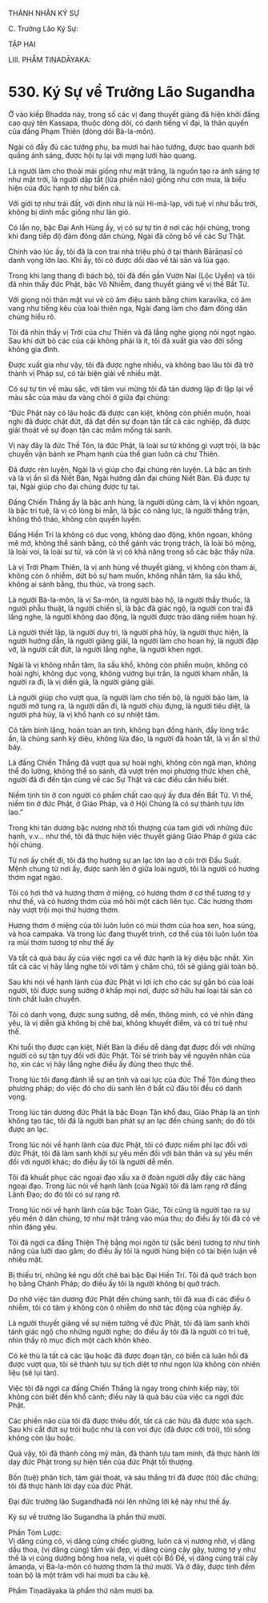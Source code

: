 THÁNH NHÂN KÝ SỰ

C. Trưởng Lão Ký Sự:

TẬP HAI

LIII. PHẨM TIṆADĀYAKA:

# 530. Ký Sự về Trưởng Lão Sugandha

Ở vào kiếp Bhadda này, trong số các vị đang thuyết giảng đã hiện khởi đấng cao quý tên Kassapa, thuộc dòng dõi, có danh tiếng vĩ đại, là thân quyến của đấng Phạm Thiên (dòng dõi Bà-la-môn).

Ngài có đầy đủ các tướng phụ, ba mươi hai hảo tướng, được bao quanh bởi quầng ánh sáng, được hội tụ lại với mạng lưới hào quang.

Là người làm cho thoải mái giống như mặt trăng, là nguồn tạo ra ánh sáng tợ như mặt trời, là người dập tắt (lửa phiền não) giống như cơn mưa, là biểu hiện của đức hạnh tợ như biển cả.

Với giới tợ như trái đất, với định như là núi Hi-mã-lạp, với tuệ ví như bầu trời, không bị dính mắc giống như làn gió.

Có lần nọ, bậc Đại Anh Hùng ấy, vị có sự tự tin ở nơi các hội chúng, trong khi đang tiếp độ đám đông dân chúng, Ngài đã công bố về các Sự Thật.

Chính vào lúc ấy, tôi đã là con trai nhà triệu phú ở tại thành Bārāṇasī có danh vọng lớn lao. Khi ấy, tôi có được dồi dào về tài sản và lúa gạo.

Trong khi lang thang đi bách bộ, tôi đã đến gần Vườn Nai (Lộc Uyển) và tôi đã nhìn thấy đức Phật, bậc Vô Nhiễm, đang thuyết giảng về vị thế Bất Tử.

Với giọng nói thân mật vui vẻ có âm điệu sánh bằng chim karavīka, có âm vang như tiếng kêu của loài thiên nga, Ngài đang làm cho đám đông dân chúng hiểu rõ.

Tôi đã nhìn thấy vị Trời của chư Thiên và đã lắng nghe giọng nói ngọt ngào. Sau khi dứt bỏ các của cải không phải là ít, tôi đã xuất gia vào đời sống không gia đình.

Được xuất gia như vậy, tôi đã được nghe nhiều, và không bao lâu tôi đã trở thành vị Pháp sư, có tài biện giải về nhiều mặt.

Có sự tự tin về màu sắc, với tâm vui mừng tôi đã tán dương lập đi lập lại về màu sắc của màu da vàng chói ở giữa đại chúng:

“Đức Phật này có lậu hoặc đã được cạn kiệt, không còn phiền muộn, hoài nghi đã được chặt đứt, đã đạt đến sự đoạn tận tất cả các nghiệp, đã được giải thoát về sự đoạn tận các mầm mống tái sanh.

Vị này đây là đức Thế Tôn, là đức Phật, là loài sư tử không gì vượt trội, là bậc chuyển vận bánh xe Phạm hạnh của thế gian luôn cả chư Thiên.

Đã được rèn luyện, Ngài là vị giúp cho đại chúng rèn luyện. Là bậc an tịnh và là vị ẩn sĩ đã Niết Bàn, Ngài hướng dẫn đại chúng Niết Bàn. Đã được tự tại, Ngài giúp cho đại chúng được tự tại.

Đấng Chiến Thắng ấy là bậc anh hùng, là người dũng cảm, là vị khôn ngoan, là bậc trí tuệ, là vị có lòng bi mẫn, là bậc có năng lực, là người thắng trận, không thô tháo, không còn quyến luyến.

Đấng Hiền Trí là không có dục vọng, không dao động, khôn ngoan, không mê mờ, không thể sánh bằng, có thể gánh vác trọng trách, là loài bò mộng, là loài voi, là loài sư tử, và còn là vị có khả năng trong số các bậc thầy nữa.

Là vị Trời Phạm Thiên, là vị anh hùng về thuyết giảng, vị không còn tham ái, không còn ô nhiễm, dứt bỏ sự ham muốn, không nhẫn tâm, lìa sầu khổ, không ai sánh bằng, thu thúc, và trong sạch.

Là người Bà-la-môn, là vị Sa-môn, là người bảo hộ, là người thầy thuốc, là người phẫu thuật, là người chiến sĩ, là bậc đã giác ngộ, là người con trai đã lắng nghe, là người không dao động, là người được trào dâng niềm hoan hỷ.

Là người thiết lập, là người duy trì, là người phá hủy, là người thực hiện, là người hướng dẫn, là người giảng giải, là người làm cho hoan hỷ, là người đập vỡ, là người cắt đứt, là người lắng nghe, là người khen ngợi.

Ngài là vị không nhẫn tâm, lìa sầu khổ, không còn phiền muộn, không có hoài nghi, không dục vọng, không vướng bụi trần, là người kham nhẫn, là người ra đi, là vị diễn giả, là người giảng giải.

Là người giúp cho vượt qua, là người làm cho tiến bộ, là người bảo làm, là người mở tung ra, là người dẫn đi, là người chịu đựng, là người tiêu diệt, là người phá hủy, là vị khổ hạnh có sự nhiệt tâm.

Có tâm bình lặng, hoàn toàn an tịnh, không bạn đồng hành, đầy lòng trắc ẩn, là chúng sanh kỳ diệu, không lừa đảo, là người đã hoàn tất, là vị ẩn sĩ thứ bảy.

Là đấng Chiến Thắng đã vượt qua sự hoài nghi, không còn ngã mạn, không thể đo lường, không thể so sánh, đã vượt trên mọi phương thức khen chê, người đã đi đến tận cùng về các Sự Thật và các điều cần hiểu biết.

Niềm tịnh tín ở con người có phẩm chất cao quý ấy đưa đến Bất Tử. Vì thế, niềm tin ở đức Phật, ở Giáo Pháp, và ở Hội Chúng là có sự thành tựu lớn lao.”

Trong khi tán dương bậc nương nhờ tối thượng của tam giới với những đức hạnh, v.v… như thế, tôi đã thực hiện việc thuyết giảng Giáo Pháp ở giữa các hội chúng.

Từ nơi ấy chết đi, tôi đã thọ hưởng sự an lạc lớn lao ở cõi trời Đẩu Suất. Mệnh chung từ nơi ấy, được sanh lên ở giữa loài người, tôi là người có hương thơm ngạt ngào.

Tôi có hơi thở và hương thơm ở miệng, có hương thơm ở cơ thể tương tợ y như thế, và có hương thơm của mồ hôi một cách liên tục. Các hương thơm này vượt trội mọi thứ hương thơm.

Hương thơm ở miệng của tôi luôn luôn có mùi thơm của hoa sen, hoa súng, và hoa campaka. Và trong lúc đang thuyết trình, cơ thể của tôi luôn luôn tỏa ra mùi thơm tương tợ như thế ấy

Và tất cả quả báu ấy của việc ngợi ca về đức hạnh là kỳ diệu bậc nhất. Xin tất cả các vị hãy lắng nghe tôi với tâm ý chăm chú, tôi sẽ giảng giải toàn bộ.

Sau khi nói về hạnh lành của đức Phật vì lợi ích cho các sự gắn bó của loài người, tôi được sung sướng ở khắp mọi nơi, được sở hữu hai loại tài sản có tính chất luân chuyển.

Tôi có danh vọng, được sung sướng, dễ mến, thông minh, có vẻ nhìn đáng yêu, là vị diễn giả không bị chê bai, không khuyết điểm, và có trí tuệ như thế.

Khi tuổi thọ được cạn kiệt, Niết Bàn là điều dễ dàng đạt được đối với những người có sự tận tụy đối với đức Phật. Tôi sẽ trình bày về nguyên nhân của họ, xin các vị hãy lắng nghe điều ấy đúng theo thực thể.

Trong lúc tôi đang đảnh lễ sự an tịnh và oai lực của đức Thế Tôn đúng theo phương pháp; do việc đó cho dù sanh lên ở bất cứ đâu tôi đều có danh vọng.

Trong lúc tán dương đức Phật là bậc Đoạn Tận khổ đau, Giáo Pháp là an tịnh không tạo tác, tôi đã là người ban phát sự an lạc đến chúng sanh; do đó tôi được an lạc.

Trong lúc nói về hạnh lành của đức Phật, tôi có được niềm phỉ lạc đối với đức Phật, tôi đã làm sanh khởi sự yêu mến đối với bản thân và sự yêu mến đối với người khác; do điều ấy tôi là người dễ mến.

Tôi đã khuất phục các ngoại đạo xấu xa ở đoàn người dẫy đầy các hàng ngoại đạo. Trong lúc nói về hạnh lành (của Ngài) tôi đã làm rạng rỡ đấng Lãnh Đạo; do đó tôi có sự rạng rỡ.

Trong lúc nói về hạnh lành của bậc Toàn Giác, Tôi cũng là người tạo ra sự yêu mến ở dân chúng, tợ như mặt trăng vào mùa thu; do điều ấy tôi đã có vẻ nhìn đáng yêu.

Tôi đã ngợi ca đấng Thiện Thệ bằng mọi ngôn từ (sắc bén) tương tợ như tính năng của lưỡi dao găm; do điều ấy tôi là người hùng biện có tài biện luận về nhiều mặt.

Bị thiếu trí, những kẻ ngu dốt chê bai bậc Đại Hiền Trí. Tôi đã quở trách bọn họ bằng Chánh Pháp; do điều ấy tôi là người không bị quở trách.

Do nhờ việc tán dương đức Phật đến chúng sanh, tôi đã xua đi các điều ô nhiễm, tôi có tâm ý không còn ô nhiễm do nhờ tác động của nghiệp ấy.

Là người thuyết giảng về sự niệm tưởng về đức Phật, tôi đã làm sanh khởi tánh giác ngộ cho những người nghe; do điều ấy tôi đã là người có trí tuệ, nhìn thấy rõ mục đích một cách khôn khéo.

Có kẻ thù là tất cả các lậu hoặc đã được đoạn tận, có biển cả luân hồi đã được vượt qua, tôi sẽ thành tựu sự tịch diệt tợ như ngọn lửa không còn nhiên liệu (sẽ lụi tàn).

Việc tôi đã ngợi ca đấng Chiến Thắng là ngay trong chính kiếp này, tôi không còn biết đến khổ cảnh; điều này là quả báu của việc ca ngợi đức Phật.

Các phiền não của tôi đã được thiêu đốt, tất cả các hữu đã được xóa sạch. Sau khi cắt đứt sự trói buộc như là con voi đực (đã được cởi trói), tôi sống không còn lậu hoặc.

Quả vậy, tôi đã thành công mỹ mãn, đã thành tựu tam minh, đã thực hành lời dạy đức Phật trong sự hiện tiền của đức Phật tối thượng.

Bốn (tuệ) phân tích, tám giải thoát, và sáu thắng trí đã được (tôi) đắc chứng; tôi đã thực hành lời dạy của đức Phật.

Đại đức trưởng lão Sugandhađã nói lên những lời kệ này như thế ấy.

Ký sự về trưởng lão Sugandha là phần thứ mười.

Phần Tóm Lược:  
Vị dâng cúng cỏ, vị dâng cúng chiếc giường, luôn cả vị nương nhờ, vị dâng dầu thoa, (vị dâng cúng) tấm vải đẹp, vị dâng cúng cây gậy, tương tợ y như thế là vị cúng dường bông hoa nela, vị quét cội Bồ Đề, vị dâng cúng trái cây āmaṇḍa, vị Bà-la-môn có hương thơm là thứ mười. Và ở đây, được tính đếm toàn bộ là một trăm với hai mươi ba câu kệ.

Phẩm Tiṇadāyaka là phẩm thứ năm mươi ba.
